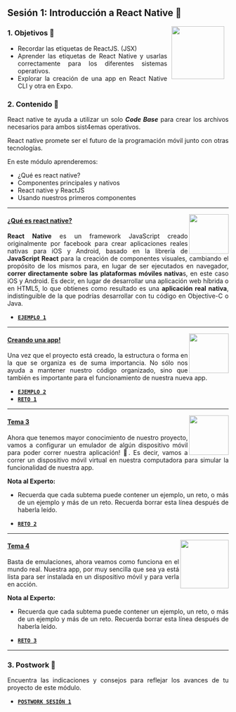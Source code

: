 ## Sesión 1: Introducción a React Native 🤖

<img src="../images/android-kotlin.png" align="right" height="120" hspace="10">
<div style="text-align: justify;">

### 1. Objetivos :dart: 

- Recordar las etiquetas de ReactJS. (JSX)
- Aprender las etiquetas de React Native y usarlas correctamente para los diferentes sistemas operativos.
- Explorar la creación de una app en React Native CLI y otra en Expo.


### 2. Contenido :blue_book:

React native te ayuda a utilizar un solo **_Code Base_** para crear los archivos necesarios para ambos sist4emas operativos.

React native promete ser el futuro de la programación móvil junto con otras tecnologías.

En este módulo aprenderemos:

- ¿Qué es react native?
- Componentes principales y nativos
- React native y ReactJS
- Usando nuestros primeros componentes

---

<img src="images/tools.png" align="right" height="90">

#### <ins>¿Qué es react native?</ins>

**React Native** es un framework JavaScript creado originalmente por facebook para crear aplicaciones reales nativas para iOS y Android, basado en la librería de **JavaScript React** para la creación de componentes visuales, cambiando el propósito de los mismos para, en lugar de ser ejecutados en navegador, **correr directamente sobre las plataformas móviles nativa**s, en este caso iOS y Android. Es decir, en lugar de desarrollar una aplicación web híbrida o en HTML5, lo que obtienes como resultado es una **aplicación real nativa**, indistinguible de la que podrías desarrollar con tu código en Objective-C o Java.

- [**`EJEMPLO 1`**](./Ejemplo-01)

---

<img src="images/structure.png" align="right" height="90"> 

#### <ins>Creando una app!</ins>

Una vez que el proyecto está creado, la estructura o forma en la que se organiza es de suma importancia. No sólo nos ayuda a mantener nuestro código organizado, sino que también es importante para el funcionamiento de nuestra nueva app.

- [**`EJEMPLO 2`**](./Ejemplo-02)
- [**`RETO 1`**](./Reto-01)
---

<img src="images/emulator.jpg" align="right" height="90"> 

#### <ins>Tema 3</ins>

Ahora que tenemos mayor conocimiento de nuestro proyecto, vamos a configurar un emulador de algún dispositivo móvil para poder correr nuestra aplicación! :iphone:. Es decir, vamos a correr un dispositivo móvil virtual en nuestra computadora para simular la funcionalidad de nuestra app.

**Nota al Experto:**
  
 + Recuerda que cada subtema puede contener un ejemplo, un reto, o más de un ejemplo y más de un reto. Recuerda borrar esta línea después de haberla leído.
- [**`RETO 2`**](./Reto-02)
---

<img src="images/chaomi.png" align="right" height="110"> 

#### <ins>Tema 4</ins>

Basta de emulaciones, ahora veamos como funciona en el mundo real. Nuestra app, por muy sencilla que sea ya está lista para ser instalada en un dispositivo móvil y para verla en acción.

**Nota al Experto:**
  
 + Recuerda que cada subtema puede contener un ejemplo, un reto, o más de un ejemplo y más de un reto. Recuerda borrar esta línea después de haberla leído.
- [**`RETO 3`**](./Reto-03)
---

### 3. Postwork :memo:

Encuentra las indicaciones y consejos para reflejar los avances de tu proyecto de este módulo.

- [**`POSTWORK SESIÓN 1`**](./Postwork/)

<br/>


</div>

